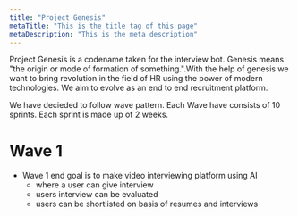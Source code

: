 ```yaml
---
title: "Project Genesis"
metaTitle: "This is the title tag of this page"
metaDescription: "This is the meta description"
---
```


Project Genesis is a codename taken for the interview bot. Genesis means "the origin or mode of formation of something.".With the help of genesis we want to bring revolution in the field of HR using the power of modern technologies. We aim to evolve as an end to end recruitment platform.

We have decieded to follow wave pattern. Each Wave have consists of 10 sprints. Each sprint is made up of 2 weeks.

# Wave 1

- Wave 1 end goal is to make video interviewing platform using AI
  - where a user can give interview
  - users interview can be evaluated
  - users can be shortlisted on basis of resumes and interviews
